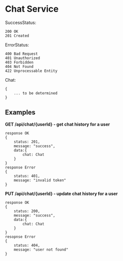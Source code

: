 # Chat Service
SuccessStatus:
```
200 OK
201 Created
```
ErrorStatus:
```
400 Bad Request
401 Unauthorized
403 Forbidden
404 Not Found
422 Unprocessable Entity
```
Chat:
```
{
    ... to be determined
}
```

## Examples 

**GET /api/chat/{userId} - get chat history for a user**
```
response OK
{
    status: 201,
    message: "success",
    data:{
        chat: Chat
    }
}
response Error
{
    status: 401,
    message: "invalid token"
}
```

**PUT /api/chat/{userId} - update chat history for a user**
```
response OK
{
    status: 200,
    message: "success",
    data:{
        chat: Chat
    }
}
resopnse Error
{
    status: 404,
    message: "user not found"
}
```